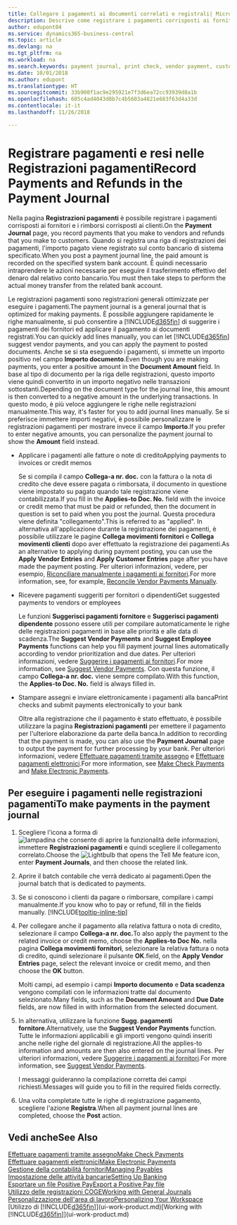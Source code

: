 ```yaml
---
title: Collegare i pagamenti ai documenti correlati e registrali| Microsoft Docs
description: Descrive come registrare i pagamenti corrisposti ai fornitori e i rimborsi corrisposti ai clienti.
author: edupont04
ms.service: dynamics365-business-central
ms.topic: article
ms.devlang: na
ms.tgt_pltfrm: na
ms.workload: na
ms.search.keywords: payment journal, print check, vendor payment, customer refund, creditor, debt, balance due, AP
ms.date: 10/01/2018
ms.author: edupont
ms.translationtype: HT
ms.sourcegitcommit: 33b900f1ac9e295921e7f3d6ea72cc93939d8a1b
ms.openlocfilehash: 605c4ad4043d8b7c4b5603a4821e683f63d4a33d
ms.contentlocale: it-it
ms.lasthandoff: 11/26/2018

---
```

# <a name="record-payments-and-refunds-in-the-payment-journal"></a><span data-ttu-id="3934e-103">Registrare pagamenti e resi nelle Registrazioni pagamenti</span><span class="sxs-lookup"><span data-stu-id="3934e-103">Record Payments and Refunds in the Payment Journal</span></span>

<span data-ttu-id="3934e-104">Nella pagina **Registrazioni pagamenti** è possibile registrare i pagamenti corrisposti ai fornitori e i rimborsi corrisposti ai clienti.</span><span class="sxs-lookup"><span data-stu-id="3934e-104">On the **Payment Journal** page, you record payments that you make to vendors and refunds that you make to customers.</span></span> <span data-ttu-id="3934e-105">Quando si registra una riga di registrazioni dei pagamenti, l'importo pagato viene registrato sul conto bancario di sistema specificato.</span><span class="sxs-lookup"><span data-stu-id="3934e-105">When you post a payment journal line, the paid amount is recorded on the specified system bank account.</span></span> <span data-ttu-id="3934e-106">È quindi necessario intraprendere le azioni necessarie per eseguire il trasferimento effettivo del denaro dal relativo conto bancario.</span><span class="sxs-lookup"><span data-stu-id="3934e-106">You must then take steps to perform the actual money transfer from the related bank account.</span></span>  

<span data-ttu-id="3934e-107">Le registrazioni pagamenti sono registrazioni generali ottimizzate per eseguire i pagamenti.</span><span class="sxs-lookup"><span data-stu-id="3934e-107">The payment journal is a general journal that is optimized for making payments.</span></span> <span data-ttu-id="3934e-108">È possibile aggiungere rapidamente le righe manualmente, si può consentire a [!INCLUDE[d365fin](includes/d365fin_md.md)] di suggerire i pagamenti dei fornitori ed applicare il pagamento ai documenti registrati.</span><span class="sxs-lookup"><span data-stu-id="3934e-108">You can quickly add lines manually, you can let [!INCLUDE[d365fin](includes/d365fin_md.md)] suggest vendor payments, and you can apply the payment to posted documents.</span></span> <span data-ttu-id="3934e-109">Anche se si sta eseguendo i pagamenti, si immette un importo positivo nel campo **Importo documento**.</span><span class="sxs-lookup"><span data-stu-id="3934e-109">Even though you are making payments, you enter a positive amount in the **Document Amount** field.</span></span> <span data-ttu-id="3934e-110">In base al tipo di documento per la riga delle registrazioni, questo importo viene quindi convertito in un importo negativo nelle transazioni sottostanti.</span><span class="sxs-lookup"><span data-stu-id="3934e-110">Depending on the document type for the journal line, this amount is then converted to a negative amount in the underlying transactions.</span></span> <span data-ttu-id="3934e-111">In questo modo, è più veloce aggiungere le righe nelle registrazioni manualmente.</span><span class="sxs-lookup"><span data-stu-id="3934e-111">This way, it's faster for you to add journal lines manually.</span></span> <span data-ttu-id="3934e-112">Se si preferisce immettere importi negativi, è possibile personalizzare le registrazioni pagamenti per mostrare invece il campo **Importo**.</span><span class="sxs-lookup"><span data-stu-id="3934e-112">If you prefer to enter negative amounts, you can personalize the payment journal to show the **Amount** field instead.</span></span>  

- <span data-ttu-id="3934e-113">Applicare i pagamenti alle fatture o note di credito</span><span class="sxs-lookup"><span data-stu-id="3934e-113">Applying payments to invoices or credit memos</span></span>

    <span data-ttu-id="3934e-114">Se si compila il campo **Collega-a nr. doc.** con la fattura o la nota di credito che deve essere pagata o rimborsata, il documento in questione viene impostato su pagato quando tale registrazione viene contabilizzata.</span><span class="sxs-lookup"><span data-stu-id="3934e-114">If you fill in the **Applies-to Doc. No.** field with the invoice or credit memo that must be paid or refunded, then the document in question is set to paid when you post the journal.</span></span> <span data-ttu-id="3934e-115">Questa procedura viene definita "collegamento".</span><span class="sxs-lookup"><span data-stu-id="3934e-115">This is referred to as "applied".</span></span> <span data-ttu-id="3934e-116">In alternativa all'applicazione durante la registrazione dei pagamenti, è possibile utilizzare le pagine **Collega movimenti fornitori** e **Collega movimenti clienti** dopo aver effettuato la registrazione dei pagamenti.</span><span class="sxs-lookup"><span data-stu-id="3934e-116">As an alternative to applying during payment posting, you can use the **Apply Vendor Entries** and **Apply Customer Entries** page after you have made the payment posting.</span></span> <span data-ttu-id="3934e-117">Per ulteriori informazioni, vedere, per esempio, [Riconciliare manualmente i pagamenti ai fornitori](payables-how-apply-purchase-transactions-manually.md).</span><span class="sxs-lookup"><span data-stu-id="3934e-117">For more information, see, for example, [Reconcile Vendor Payments Manually](payables-how-apply-purchase-transactions-manually.md).</span></span>  

- <span data-ttu-id="3934e-118">Ricevere pagamenti suggeriti per fornitori o dipendenti</span><span class="sxs-lookup"><span data-stu-id="3934e-118">Get suggested payments to vendors or employees</span></span> 

    <span data-ttu-id="3934e-119">Le funzioni **Suggerisci pagamenti fornitore** e **Suggerisci pagamenti dipendente** possono essere utili per compilare automaticamente le righe delle registrazioni pagamenti in base alle priorità e alle data di scadenza.</span><span class="sxs-lookup"><span data-stu-id="3934e-119">The **Suggest Vendor Payments** and **Suggest Employee Payments** functions can help you fill payment journal lines automatically according to vendor prioritization and due dates.</span></span> <span data-ttu-id="3934e-120">Per ulteriori informazioni, vedere [Suggerire i pagamenti ai fornitori](payables-how-suggest-vendor-payments.md).</span><span class="sxs-lookup"><span data-stu-id="3934e-120">For more information, see [Suggest Vendor Payments](payables-how-suggest-vendor-payments.md).</span></span> <span data-ttu-id="3934e-121">Con questa funzione, il campo **Collega-a nr. doc.** viene sempre compilato.</span><span class="sxs-lookup"><span data-stu-id="3934e-121">With this function, the **Applies-to Doc. No.** field is always filled in.</span></span>  

- <span data-ttu-id="3934e-122">Stampare assegni e inviare elettronicamente i pagamenti alla banca</span><span class="sxs-lookup"><span data-stu-id="3934e-122">Print checks and submit payments electronically to your bank</span></span>

    <span data-ttu-id="3934e-123">Oltre alla registrazione che il pagamento è stato effettuato, è possibile utilizzare la pagina **Registrazioni pagamenti** per emettere il pagamento per l'ulteriore elaborazione da parte della banca.</span><span class="sxs-lookup"><span data-stu-id="3934e-123">In addition to recording that the payment is made, you can also use the **Payment Journal** page to output the payment for further processing by your bank.</span></span> <span data-ttu-id="3934e-124">Per ulteriori informazioni, vedere [Effettuare pagamenti tramite assegno](payables-how-work-checks.md) e [Effettuare pagamenti elettronici](payables-how-export-payments-bank-file.md).</span><span class="sxs-lookup"><span data-stu-id="3934e-124">For more information, see [Make Check Payments](payables-how-work-checks.md) and [Make Electronic Payments](payables-how-export-payments-bank-file.md).</span></span>  

## <a name="to-make-payments-in-the-payment-journal"></a><span data-ttu-id="3934e-125">Per eseguire i pagamenti nelle registrazioni pagamenti</span><span class="sxs-lookup"><span data-stu-id="3934e-125">To make payments in the payment journal</span></span> 

1. <span data-ttu-id="3934e-126">Scegliere l'icona a forma di ![lampadina che consente di aprire la funzionalità delle informazioni](media/ui-search/search_small.png "Informazioni sull'operazione che si desidera eseguire"), immettere **Registrazioni pagamenti** e quindi scegliere il collegamento correlato.</span><span class="sxs-lookup"><span data-stu-id="3934e-126">Choose the ![Lightbulb that opens the Tell Me feature](media/ui-search/search_small.png "Tell me what you want to do") icon, enter **Payment Journals**, and then choose the related link.</span></span>
2. <span data-ttu-id="3934e-127">Aprire il batch contabile che verrà dedicato ai pagamenti.</span><span class="sxs-lookup"><span data-stu-id="3934e-127">Open the journal batch that is dedicated to payments.</span></span>
3. <span data-ttu-id="3934e-128">Se si conoscono i clienti da pagare o rimborsare, compilare i campi manualmente.</span><span class="sxs-lookup"><span data-stu-id="3934e-128">If you know who to pay or refund, fill in the fields manually.</span></span> [!INCLUDE[tooltip-inline-tip](includes/tooltip-inline-tip_md.md)]
4. <span data-ttu-id="3934e-129">Per collegare anche il pagamento alla relativa fattura o nota di credito, selezionare il campo **Collega-a nr. doc.**</span><span class="sxs-lookup"><span data-stu-id="3934e-129">To also apply the payment to the related invoice or credit memo, choose the **Applies-to Doc No.**</span></span> <span data-ttu-id="3934e-130">nella pagina **Collega movimenti fornitori**, selezionare la relativa fattura o nota di credito, quindi selezionare il pulsante **OK**.</span><span class="sxs-lookup"><span data-stu-id="3934e-130">field, on the **Apply Vendor Entries** page, select the relevant invoice or credit memo, and then choose the **OK** button.</span></span>

    <span data-ttu-id="3934e-131">Molti campi, ad esempio i campi **Importo documento** e **Data scadenza** vengono compilati con le informazioni tratte dal documento selezionato.</span><span class="sxs-lookup"><span data-stu-id="3934e-131">Many fields, such as the **Document Amount** and **Due Date** fields, are now filled in with information from the selected document.</span></span>
5. <span data-ttu-id="3934e-132">In alternativa, utilizzare la funzione **Sugg. pagamenti fornitore**.</span><span class="sxs-lookup"><span data-stu-id="3934e-132">Alternatively, use the **Suggest Vendor Payments** function.</span></span> <span data-ttu-id="3934e-133">Tutte le informazioni applicabili e gli importi vengono quindi inseriti anche nelle righe del giornale di registrazione.</span><span class="sxs-lookup"><span data-stu-id="3934e-133">All the applies-to information and amounts are then also entered on the journal lines.</span></span> <span data-ttu-id="3934e-134">Per ulteriori informazioni, vedere [Suggerire i pagamenti ai fornitori](payables-how-suggest-vendor-payments.md).</span><span class="sxs-lookup"><span data-stu-id="3934e-134">For more information, see [Suggest Vendor Payments](payables-how-suggest-vendor-payments.md).</span></span>

    <span data-ttu-id="3934e-135">I messaggi guideranno la compilazione corretta dei campi richiesti.</span><span class="sxs-lookup"><span data-stu-id="3934e-135">Messages will guide you to fill in the required fields correctly.</span></span>
6.  <span data-ttu-id="3934e-136">Una volta completate tutte le righe di registrazione pagamento, scegliere l'azione **Registra**.</span><span class="sxs-lookup"><span data-stu-id="3934e-136">When all payment journal lines are completed, choose the **Post** action.</span></span>

## <a name="see-also"></a><span data-ttu-id="3934e-137">Vedi anche</span><span class="sxs-lookup"><span data-stu-id="3934e-137">See Also</span></span>
[<span data-ttu-id="3934e-138">Effettuare pagamenti tramite assegno</span><span class="sxs-lookup"><span data-stu-id="3934e-138">Make Check Payments</span></span>](payables-how-work-checks.md)  
[<span data-ttu-id="3934e-139">Effettuare pagamenti elettronici</span><span class="sxs-lookup"><span data-stu-id="3934e-139">Make Electronic Payments</span></span>](payables-how-export-payments-bank-file.md)  
[<span data-ttu-id="3934e-140">Gestione della contabilità fornitori</span><span class="sxs-lookup"><span data-stu-id="3934e-140">Managing Payables</span></span>](payables-manage-payables.md)  
[<span data-ttu-id="3934e-141">Impostazione delle attività bancarie</span><span class="sxs-lookup"><span data-stu-id="3934e-141">Setting Up Banking</span></span>](bank-setup-banking.md)  
[<span data-ttu-id="3934e-142">Esportare un file Positive Pay</span><span class="sxs-lookup"><span data-stu-id="3934e-142">Export a Positive Pay file</span></span>](finance-how-positive-pay.md)  
[<span data-ttu-id="3934e-143">Utilizzo delle registrazioni COGE</span><span class="sxs-lookup"><span data-stu-id="3934e-143">Working with General Journals</span></span>](ui-work-general-journals.md)  
[<span data-ttu-id="3934e-144">Personalizzazione dell'area di lavoro</span><span class="sxs-lookup"><span data-stu-id="3934e-144">Personalizing Your Workspace</span></span>](ui-personalization-user.md)  
<span data-ttu-id="3934e-145">[Utilizzo di [!INCLUDE[d365fin](includes/d365fin_md.md)]](ui-work-product.md)</span><span class="sxs-lookup"><span data-stu-id="3934e-145">[Working with [!INCLUDE[d365fin](includes/d365fin_md.md)]](ui-work-product.md)</span></span>  

